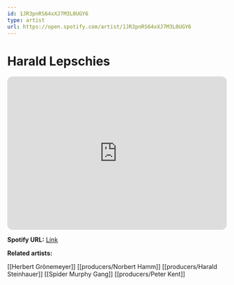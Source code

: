 ```yaml
---
id: 1JR3pnRS64xXJ7M3L0UGY6
type: artist
url: https://open.spotify.com/artist/1JR3pnRS64xXJ7M3L0UGY6
---
```

# Harald Lepschies

<iframe style="border-radius:12px" src="https://open.spotify.com/embed/artist/1JR3pnRS64xXJ7M3L0UGY6" width="100%" height="352" frameBorder="0" allowfullscreen="" allow="autoplay; clipboard-write; encrypted-media; fullscreen; picture-in-picture" loading="lazy"></iframe>

**Spotify URL:** [Link](https://open.spotify.com/artist/1JR3pnRS64xXJ7M3L0UGY6)

**Related artists:**

[[Herbert Grönemeyer]]
[[producers/Norbert Hamm]]
[[producers/Harald Steinhauer]]
[[Spider Murphy Gang]]
[[producers/Peter Kent]]

